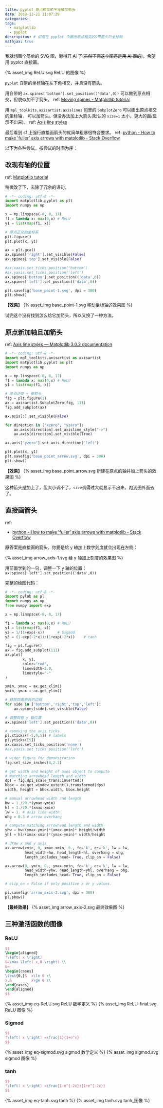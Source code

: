 ```yaml
---
title: pyplot 原点相交的坐标轴与箭头
date: 2018-12-21 11:07:29
categories:
tags: 
  - matplotlib
  - pyplot
description: # 如何在 pyplot 中画出原点相交的&带箭头的坐标轴
mathjax: true
---
```


我就想画个简单的 SVG 图，懒得开 Ai 了(~~虽然下面这个图还是用 Ai 画的~~)，希望用 pyplot 直接画。

{% asset_img ReLU.svg ReLU 的图像 %}

`pyplot` 自带的坐标轴在左下角相交，并且没有箭头。

用自带的 `ax.spines['bottom'].set_position(('data',0))` 可以做到原点相交，但貌似加不了箭头。
ref: [Moving spines - Matplotlib tutorial](https://www.labri.fr/perso/nrougier/teaching/matplotlib/#moving-spines)

用 `mpl_toolkits.axisartist.axislines` 包里的 `SubplotZero` 可以画出原点相交的坐标轴，
可以加箭头。但没办法加上大箭头(默认的 `size=1` 太小，更大的画/显示不出来)。
ref: [Axis line styles](https://matplotlib.org/gallery/axisartist/demo_axisline_style.html)

最后看到 sf 上强行直接画箭头的就简单粗暴很符合要求。
ref: [python - How to make 'fuller' axis arrows with matplotlib - Stack Overflow](https://stackoverflow.com/a/23855021/10250520)

<!--more-->

以下为各种尝试，按尝试的时间为序：

## 改现有轴的位置

ref: [Matplotlib tutorial](https://www.labri.fr/perso/nrougier/teaching/matplotlib/#moving-spines)

稍微改了下，去除了冗余的语句。

```python move axis to base point
# -*- coding: utf-8 -*-
import matplotlib.pyplot as plt
import numpy as np

x = np.linspace(-8, 8, 17)
f1 = lambda x: max(0,x) # ReLU
y1 = list(map(f1, x))

# 原点正交的坐标系
plt.figure()
plt.plot(x, y1)

ax = plt.gca()
ax.spines['right'].set_visible(False)
ax.spines['top'].set_visible(False)

#ax.xaxis.set_ticks_position('bottom')
#ax.yaxis.set_ticks_position('left')
ax.spines['bottom'].set_position(('data',0))
ax.spines['left'].set_position(('data',0))

plt.savefig('base_point-1.svg', dpi = 300)
plt.show()
```

**【效果】**
{% asset_img base_point-1.svg 移动坐标轴的效果图 %}

试完这个没有找到怎么给它加箭头，所以又换了一种方法。


## 原点新加轴且加箭头

ref: [Axis line styles — Matplotlib 3.0.2 documentation](https://matplotlib.org/gallery/axisartist/demo_axisline_style.html)

```python Add new ZeroAxis with arrows
# -*- coding: utf-8 -*-
import mpl_toolkits.axisartist as axisartist
import matplotlib.pyplot as plt
import numpy as np

x = np.linspace(-8, 8, 17)
f1 = lambda x: max(0,x) # ReLU
y1 = list(map(f1, x))

# 原点正交 + 带箭头
fig = plt.figure(1)
ax = axisartist.SubplotZero(fig, 111)
fig.add_subplot(ax)

ax.axis[:].set_visible(False)

for direction in ["xzero", "yzero"]:
    ax.axis[direction].set_axisline_style("->")
    ax.axis[direction].set_visible(True)

ax.axis["yzero"].set_axis_direction("left")

plt.plot(x, y1)
plt.savefig('base_point_arrow.svg', dpi = 300)
plt.show()
```

**【效果】**
{% asset_img base_point_arrow.svg 新建在原点的轴并加上箭头的效果图 %}

这种箭头是加上了，但大小调不了，`size`调得过大就显示不出来，跑到图外面去了。


## 直接画箭头

ref:
- [python - How to make 'fuller' axis arrows with matplotlib - Stack Overflow]( https://stackoverflow.com/questions/17646247/how-to-make-fuller-axis-arrows-with-matplotlib/23855021#23855021 )

原答案是直接画的箭头，你要是给 y 轴加上数字刻度就会出现在左侧：

{% asset_img arrow_axis-1.svg 给 y 轴加上刻度的效果图 %}

用前面学到的一句，调整一下 y 轴的位置：
`ax.spines['left'].set_position(('data',0))`

完整的绘图代码：

```python
# -*- coding: utf-8 -*-
import pylab as pl
import numpy as np
from numpy import exp

x = np.linspace(-8, 8, 17)

f1 = lambda x: max(0,x) # ReLU
y1 = list(map(f1, x))    
y2 = 1/(1+exp(-x))      # Sigmod
y3 = (1-exp(-2*x))/(1+exp(-2*x))    # tanh

fig = pl.figure()
ax = fig.add_subplot(111)
ax.plot(
        x, y1,
        color="red", 
        linewidth=2.0, 
        linestyle="-"
)

xmin, xmax = ax.get_xlim()
ymin, ymax = ax.get_ylim()

# 移除四周原有的边框
for side in ['bottom','right','top','left']:
    ax.spines[side].set_visible(False)

# 调整现有 y 轴位置
ax.spines['left'].set_position(('data',0))

# removing the axis ticks
pl.xticks([-5,0,5]) # labels
pl.yticks([5])
ax.xaxis.set_ticks_position('none')
#ax.yaxis.set_ticks_position('left')

# wider figure for demonstration
fig.set_size_inches(4,2.2)

# get width and height of axes object to compute
# matching arrowhead length and width
dps = fig.dpi_scale_trans.inverted()
bbox = ax.get_window_extent().transformed(dps)
width, height = bbox.width, bbox.height

# manual arrowhead width and length
hw = 1./20.*(ymax-ymin)
hl = 1./20.*(xmax-xmin)
lw = 1. # axis line width
ohg = 0.3 # arrow overhang

# compute matching arrowhead length and width
yhw = hw/(ymax-ymin)*(xmax-xmin)* height/width
yhl = hl/(xmax-xmin)*(ymax-ymin)* width/height

# draw x and y axis
ax.arrow(xmin, 0, xmax-xmin, 0., fc='k', ec='k', lw = lw,
         head_width=hw, head_length=hl, overhang = ohg,
         length_includes_head= True, clip_on = False)

ax.arrow(0, ymin, 0., ymax-ymin, fc='k', ec='k', lw = lw,
         head_width=yhw, head_length=yhl, overhang = ohg,
         length_includes_head= True, clip_on = False)

# clip_on = False if only positive x or y values.

pl.savefig('arrow_axis-2.svg', dpi = 300)
pl.show()
```

**【最终效果】**
{% asset_img arrow_axis-2.svg 最终效果图 %}


## 三种激活函数的图像

### ReLU
```tex
$$
\begin{aligned}
f\left( x \right) 
&=\max \left( x,0 \right) \\
&=
\begin{cases}
\text{0,}&  x\le 0 \\
x,&         x\ge 0 \\
\end{cases}
\end{aligned}
$$
```

{% asset_img eq-ReLU.svg ReLU 数学定义 %}
{% asset_img ReLU-final.svg ReLU 图像 %}


### Sigmod
```tex
$$
f\left( x \right) =\frac{1}{1+e^x}
$$
```

{% asset_img eq-sigmod.svg sigmod 数学定义 %}
{% asset_img sigmod.svg sigmod 图像 %}


### tanh
```tex
$$
f\left( x \right) =\frac{1-e^{-2x}}{1+e^{-2x}}
$$
```

{% asset_img eq-tanh.svg tanh  %}
{% asset_img tanh.svg tanh_图像 %}

